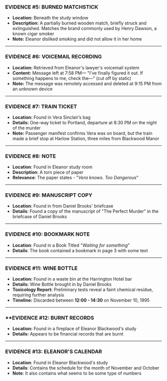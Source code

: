 ### **EVIDENCE #5: BURNED MATCHSTICK**

- **Location:** Beneath the study window
- **Description:** A partially burned wooden match, briefly struck and extinguished. Matches the brand commonly used by Henry Dawson, a known cigar smoker
- **Note:** Eleanor disliked smoking and did not allow it in her home

---

### **EVIDENCE #6: VOICEMAIL RECORDING**

- **Location:** Retrieved from Eleanor's lawyer's voicemail system
- **Content:** Message left at 7:58 PM— "I've finally figured it out. If something happens to me, check the—" (cut off by static)
- **Note:** The message was remotely accessed and deleted at 9:15 PM from an unknown device

---

### **EVIDENCE #7: TRAIN TICKET**

- **Location:** Found in Vera Sinclair’s bag
- **Details:** One-way ticket to Portland, departure at 8:30 PM on the night of the murder
- **Note:** Passenger manifest confirms Vera was on board, but the train made a brief stop at Harlow Station, three miles from Blackwood Manor

---

### **EVIDENCE #8: NOTE**

- **Location**: Found in Eleanor study room
- **Description**: A torn piece of paper
- **Relevance**: The paper states - "*Vera knows. Too Dangerous*"

---

### **EVIDENCE #9: MANUSCRIPT COPY**

- **Location**: Found in from Daniel Brooks' briefcase
- **Details**: Found a copy of the manuscript of "The Perfect Murder" in the briefcase of Daniel Brooks

---

### **EVIDENCE #10: BOOKMARK NOTE**

- **Location**: Found in a Book Titled "*Waiting for something*"
- **Details**: The book contained a bookmark in page 3 with some text

---

### **EVIDENCE #11: WINE BOTTLE**

- **Location:** Found in a waste bin at the Harrington Hotel bar
- **Details:** Wine Bottle brought in by Daniel Brooks
- **Toxicology Report:** Preliminary tests reveal a faint chemical residue, requiring further analysis
- **Timeline:** Discarded between **12:00 - 14:30** on November 10, 1995

---

### **EVIDENCE #12: BURNT RECORDS

- **Location:** Found in a fireplace of Eleanor Blackwood's study
- **Details:** Appears to be financial records that are burnt

---

### **EVIDENCE #13: ELEANOR'S CALENDAR**

- **Location**: Found in Eleanor Blackwood's study
- **Details**: Contains the schedule for the month of November and October
- **Note**: It also contains what seems to be some type of numbers